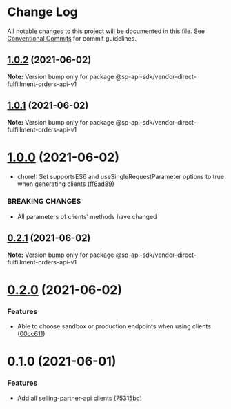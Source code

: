 # Change Log

All notable changes to this project will be documented in this file.
See [Conventional Commits](https://conventionalcommits.org) for commit guidelines.

## [1.0.2](https://github.com/bizon/selling-partner-api-sdk/compare/@sp-api-sdk/vendor-direct-fulfillment-orders-api-v1@1.0.1...@sp-api-sdk/vendor-direct-fulfillment-orders-api-v1@1.0.2) (2021-06-02)

**Note:** Version bump only for package @sp-api-sdk/vendor-direct-fulfillment-orders-api-v1





## [1.0.1](https://github.com/bizon/selling-partner-api-sdk/compare/@sp-api-sdk/vendor-direct-fulfillment-orders-api-v1@1.0.0...@sp-api-sdk/vendor-direct-fulfillment-orders-api-v1@1.0.1) (2021-06-02)

**Note:** Version bump only for package @sp-api-sdk/vendor-direct-fulfillment-orders-api-v1





# [1.0.0](https://github.com/bizon/selling-partner-api-sdk/compare/@sp-api-sdk/vendor-direct-fulfillment-orders-api-v1@0.2.1...@sp-api-sdk/vendor-direct-fulfillment-orders-api-v1@1.0.0) (2021-06-02)


* chore!: Set supportsES6 and useSingleRequestParameter options to true when generating clients ([ff6ad89](https://github.com/bizon/selling-partner-api-sdk/commit/ff6ad89b496dec81f0ce775a50f25615022fcfb2))


### BREAKING CHANGES

* All parameters of clients' methods have changed





## [0.2.1](https://github.com/bizon/selling-partner-api-sdk/compare/@sp-api-sdk/vendor-direct-fulfillment-orders-api-v1@0.2.0...@sp-api-sdk/vendor-direct-fulfillment-orders-api-v1@0.2.1) (2021-06-02)

**Note:** Version bump only for package @sp-api-sdk/vendor-direct-fulfillment-orders-api-v1





# [0.2.0](https://github.com/bizon/selling-partner-api-sdk/compare/@sp-api-sdk/vendor-direct-fulfillment-orders-api-v1@0.1.0...@sp-api-sdk/vendor-direct-fulfillment-orders-api-v1@0.2.0) (2021-06-02)


### Features

* Able to choose sandbox or production endpoints when using clients ([00cc611](https://github.com/bizon/selling-partner-api-sdk/commit/00cc611bcaa6153606c8d918ad6946947d6a50de))





# 0.1.0 (2021-06-01)


### Features

* Add all selling-partner-api clients ([75315bc](https://github.com/bizon/selling-partner-api-sdk/commit/75315bc7681537a7803bf658e69b6bf7d4b6bbe2))
